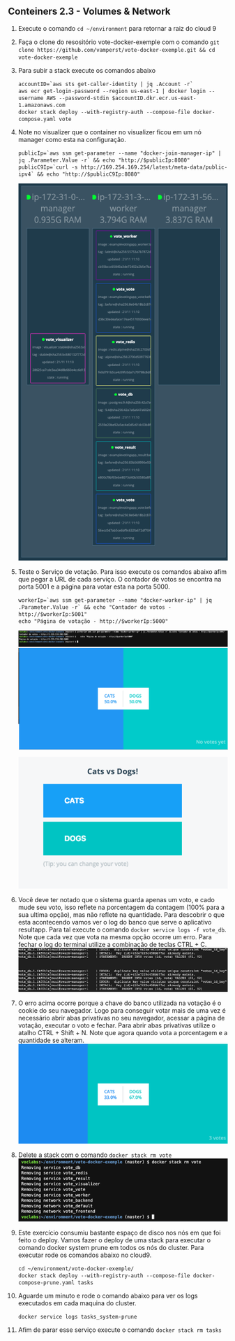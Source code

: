 ## Conteiners 2.3 - Volumes & Network

1. Execute o comando `cd ~/environment` para retornar a raiz do cloud 9
2. Faça o clone do resositório vote-docker-exemple com o comando `git clone https://github.com/vamperst/vote-docker-exemple.git && cd vote-docker-exemple`
3. Para subir a stack execute os comandos abaixo 
    ``` shell
    accountID=`aws sts get-caller-identity | jq .Account -r`
    aws ecr get-login-password --region us-east-1 | docker login --username AWS --password-stdin $accountID.dkr.ecr.us-east-1.amazonaws.com
    docker stack deploy --with-registry-auth --compose-file docker-compose.yaml vote
    ``` 
4. Note no visualizer que o container no visualizer ficou em um nó manager como esta na configuração.
    ```
    publicIp=`aws ssm get-parameter --name "docker-join-manager-ip" | jq .Parameter.Value -r` && echo "http://$publicIp:8080"
    publicC9Ip=`curl -s http://169.254.169.254/latest/meta-data/public-ipv4` && echo "http://$publicC9Ip:8080"
    ```
    ![img/visualizer1.png](img/visualizer1.png)
5. Teste o Serviço de votação. Para isso execute os comandos abaixo afim que pegar a URL de cada serviço. O contador de votos se encontra na porta 5001 e a página para votar esta na porta 5000.
   ```
   workerIp=`aws ssm get-parameter --name "docker-worker-ip" | jq .Parameter.Value -r` && echo "Contador de votos - http://$workerIp:5001"
   echo "Página de votação - http://$workerIp:5000"
   ```
   ![](img/1.png)
   ![img/resultapp1.png](img/resultapp1.png)

   ![img/votingapp1.png](img/votingapp1.png)
6. Você deve ter notado que o sistema guarda apenas um voto, e cado mude seu voto, isso reflete na porcentagem da contagem (100% para a sua ultima opção), mas não reflete na quantidade. Para descobrir o que esta acontecendo vamos ver o log do banco que serve o aplicativo resultapp. Para tal execute o comando `docker service logs -f vote_db`. Note que cada vez que vota na mesma opção ocorre um erro. Para fechar o log do terminal utilize a combinação de teclas CTRL + C.
   ![img/dberror.png](img/dberror.png)
7. O erro acima ocorre porque a chave do banco utilizada na votação é o cookie do seu navegador. Logo para conseguir votar mais de uma vez é necessário abrir abas privativas no seu navegador, acessar a página de votação, executar o voto e fechar. Para abrir abas privativas utilize o atalho CTRL + Shift + N. Note que agora quando vota a porcentagem e a quantidade se alteram.
   ![img/resultapp2.png](img/resultapp2.png)
8.  Delete a stack com o comando `docker stack rm vote`
   ![](img/2.png)
9.  Este exercício consumiu bastante espaço de disco nos nós em que foi feito o deploy. Vamos fazer o deploy de uma stack para executar o comando docker system prune em todos os nós do cluster. Para executar rode os comandos abaixo no cloud9.
    ```
    cd ~/environment/vote-docker-exemple/
    docker stack deploy --with-registry-auth --compose-file docker-compose-prune.yaml tasks
    ```
10. Aguarde um minuto e rode o comando abaixo para ver os logs executados em cada maquina do cluster.
    ```
    docker service logs tasks_system-prune
    ```
11. Afim de parar esse serviço execute o comando `docker stack rm tasks`
